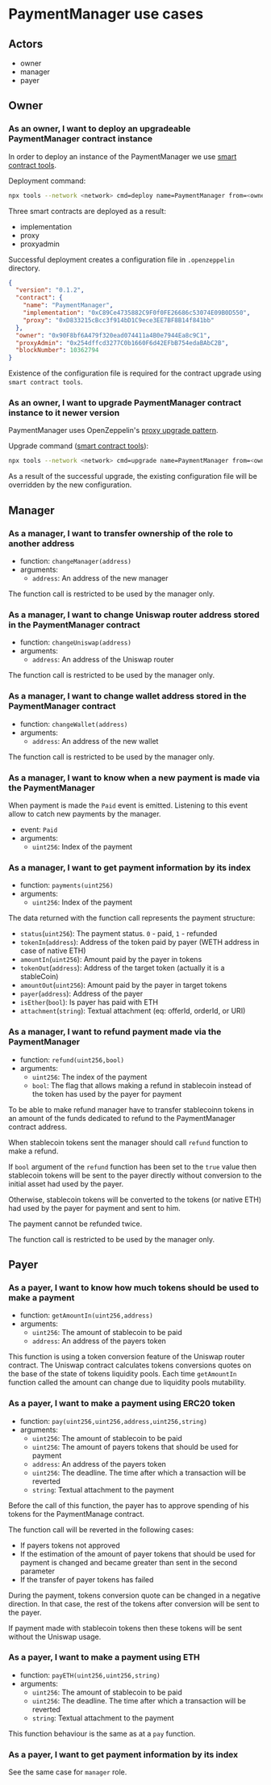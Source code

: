 # PaymentManager use cases

## Actors
- owner
- manager
- payer

## Owner

### As an owner, I want to deploy an upgradeable PaymentManager contract instance

In order to deploy an instance of the PaymentManager we use [smart contract tools](https://github.com/windingtree/smart-contracts-tools).

Deployment command:

```bash
npx tools --network <network> cmd=deploy name=PaymentManager from=<owner_address> initMethod=initialize initArgs=<manager_address>,<uniswap_router_address>,<stablecoin_address>,<wallet_address>
```

Three smart contracts are deployed as a result:

- implementation
- proxy
- proxyadmin

Successful deployment creates a configuration file in `.openzeppelin` directory.

```json
{
  "version": "0.1.2",
  "contract": {
    "name": "PaymentManager",
    "implementation": "0xC89Ce4735882C9F0f0FE26686c53074E09B0D550",
    "proxy": "0xD833215cBcc3f914bD1C9ece3EE7BF8B14f841bb"
  },
  "owner": "0x90F8bf6A479f320ead074411a4B0e7944Ea8c9C1",
  "proxyAdmin": "0x254dffcd3277C0b1660F6d42EFbB754edaBAbC2B",
  "blockNumber": 10362794
}
```

Existence of the configuration file is required for the contract upgrade using `smart contract tools`.

### As an owner, I want to upgrade PaymentManager contract instance to it newer version

PaymentManager uses OpenZeppelin's [proxy upgrade pattern](https://docs.openzeppelin.com/upgrades-plugins/1.x/proxies).

Upgrade command ([smart contract tools](https://github.com/windingtree/smart-contracts-tools)):

```bash
npx tools --network <network> cmd=upgrade name=PaymentManager from=<owner_address> initMethod=<initializer_name> initArgs=<arg1>,<arg2>,<arg-n>
```

As a result of the successful upgrade, the existing configuration file will be overridden by the new configuration.

## Manager

### As a manager, I want to transfer ownership of the role to another address

- function: `changeManager(address)`
- arguments:
  - `address`: An address of the new manager

The function call is restricted to be used by the manager only.

### As a manager, I want to change Uniswap router address stored in the PaymentManager contract

- function: `changeUniswap(address)`
- arguments:
  - `address`: An address of the Uniswap router

The function call is restricted to be used by the manager only.

### As a manager, I want to change wallet address stored in the PaymentManager contract

- function: `changeWallet(address)`
- arguments:
  - `address`: An address of the new wallet

The function call is restricted to be used by the manager only.

### As a manager, I want to know when a new payment is made via the PaymentManager

When payment is made the `Paid` event is emitted. Listening to this event allow to catch new payments by the manager.

- event: `Paid`
- arguments:
  - `uint256`: Index of the payment

### As a manager, I want to get payment information by its index

- function: `payments(uint256)`
- arguments:
  - `uint256`: Index of the payment

The data returned with the function call represents the payment structure:

- `status`(`uint256`): The payment status. `0` - paid, `1` - refunded
- `tokenIn`(`address`): Address of the token paid by payer (WETH address in case of native ETH)
- `amountIn`(`uint256`): Amount paid by the payer in tokens
- `tokenOut`(`address`): Address of the target token (actually it is a stableCoin)
- `amountOut`(`uint256`): Amount paid by the payer in target tokens
- `payer`(`address`): Address of the payer
- `isEther`(`bool`): Is payer has paid with ETH
- `attachment`(`string`): Textual attachment (eq: offerId, orderId, or URI)

### As a manager, I want to refund payment made via the PaymentManager

- function: `refund(uint256,bool)`
- arguments:
  - `uint256`: The index of the payment
  - `bool`: The flag that allows making a refund in stablecoin instead of the token has used by the payer for payment

To be able to make refund manager have to transfer stablecoinn tokens in an amount of the funds dedicated to refund to the PaymentManager contract address.

When stablecoin tokens sent the manager should call `refund` function to make a refund.

If `bool` argument of the `refund` function has been set to the `true` value then stablecoin tokens will be sent to the payer directly without conversion to the initial asset had used by the payer.

Otherwise, stablecoin tokens will be converted to the tokens (or native ETH) had used by the payer for payment and sent to him.

The payment cannot be refunded twice.

The function call is restricted to be used by the manager only.

## Payer

### As a payer, I want to know how much tokens should be used to make a payment

- function: `getAmountIn(uint256,address)`
- arguments:
  - `uint256`: The amount of stablecoin to be paid
  - `address`: An address of the payers token

This function is using a token conversion feature of the Uniswap router contract. The Uniswap contract calculates tokens conversions quotes on the base of the state of tokens liquidity pools. Each time `getAmountIn` function called the amount can change due to liquidity pools mutability.

### As a payer, I want to make a payment using ERC20 token

- function: `pay(uint256,uint256,address,uint256,string)`
- arguments:
  - `uint256`: The amount of stablecoin to be paid
  - `uint256`: The amount of payers tokens that should be used for payment
  - `address`: An address of the payers token
  - `uint256`: The deadline. The time after which a transaction will be reverted
  - `string`: Textual attachment to the payment

Before the call of this function, the payer has to approve spending of his tokens for the PaymentManage contract.

The function call will be reverted in the following cases:
- If payers tokens not approved
- If the estimation of the amount of payer tokens that should be used for payment is changed and became greater than sent in the second parameter
- If the transfer of payer tokens has failed

During the payment, tokens conversion quote can be changed in a negative direction. In that case, the rest of the tokens after conversion will be sent to the payer.

If payment made with stablecoin tokens then these tokens will be sent without the Uniswap usage.

### As a payer, I want to make a payment using ETH

- function: `payETH(uint256,uint256,string)`
- arguments:
  - `uint256`: The amount of stablecoin to be paid
  - `uint256`: The deadline. The time after which a transaction will be reverted
  - `string`: Textual attachment to the payment

This function behaviour is the same as at a `pay` function.

### As a payer, I want to get payment information by its index

See the same case for `manager` role.
